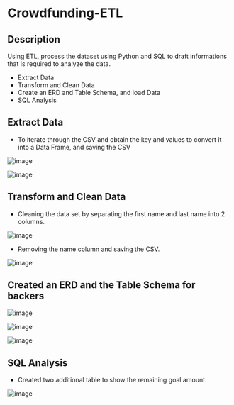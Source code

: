 # Crowdfunding-ETL
## Description
Using ETL, process the dataset using Python and SQL to draft informations that is required to analyze the data. 
- Extract Data
- Transform and Clean Data
- Create an ERD and Table Schema, and load Data
- SQL Analysis

## Extract Data
- To iterate through the CSV and obtain the key and values to convert it into a Data Frame, and saving the CSV

![image](https://user-images.githubusercontent.com/104419959/195719976-e90c2de9-8b40-4611-a5ef-b71b9df72ef4.png)

![image](https://user-images.githubusercontent.com/104419959/195720100-aa1db6df-4859-4197-bce4-9b3d7c28bf57.png)

## Transform and Clean Data
- Cleaning the data set by separating the first name and last name into 2 columns. 

![image](https://user-images.githubusercontent.com/104419959/195720198-b4668d4e-0442-403a-840c-765d2fc4bc64.png)

- Removing the name column and saving the CSV. 

![image](https://user-images.githubusercontent.com/104419959/195720256-0a0bfe99-e6ee-47bf-bb3c-1454d1d47178.png)

## Created an ERD and the Table Schema for backers

![image](https://user-images.githubusercontent.com/104419959/195720478-fdb25759-ad7f-4073-a51b-f7a5edc885c5.png)

![image](https://user-images.githubusercontent.com/104419959/195720491-0de4421a-f21e-41cb-8f58-99447d17b803.png)

![image](https://user-images.githubusercontent.com/104419959/195720598-239a1efb-12d6-4550-b548-cd48772174f7.png)

## SQL Analysis
- Created two additional table to show the remaining goal amount. 

![image](https://user-images.githubusercontent.com/104419959/195721191-7b07229d-c719-4f53-b300-8d94b4b68739.png)


